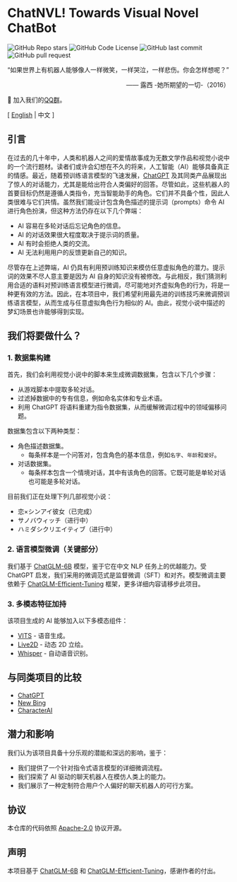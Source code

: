 # ChatNVL! Towards Visual Novel ChatBot

![GitHub Repo stars](https://img.shields.io/github/stars/hiyouga/ChatNVL-Towards-Visual-Novel-ChatBot?style=social)
![GitHub Code License](https://img.shields.io/github/license/hiyouga/ChatNVL-Towards-Visual-Novel-ChatBot)
![GitHub last commit](https://img.shields.io/github/last-commit/hiyouga/ChatNVL-Towards-Visual-Novel-ChatBot)
![GitHub pull request](https://img.shields.io/badge/PRs-welcome-blue)

“如果世界上有机器人能够像人一样微笑，一样哭泣，一样悲伤。你会怎样想呢？”

<p align="right">
—— 露西 -她所期望的一切-（2016）
</p>

👋 加入我们的[QQ群](assets/qq.jpg)。

\[ [English](README.md) | 中文 \]

## 引言

在过去的几十年中，人类和机器人之间的爱情故事成为无数文学作品和视觉小说中的一个流行题材。读者们或许会幻想在不久的将来，人工智能（AI）能够具备真正的情感。最近，随着预训练语言模型的飞速发展，[ChatGPT](https://openai.com/blog/chatgpt) 及其同类产品展现出了惊人的对话能力，尤其是能给出符合人类偏好的回答。尽管如此，这些机器人的首要目标仍然是遵循人类指令，充当智能助手的角色。它们并不具备个性，因此人类很难与它们共情。虽然我们能设计包含角色描述的提示词（prompts）命令 AI 进行角色扮演，但这种方法仍存在以下几个弊端：

- AI 容易在多轮对话后忘记角色的信息。
- AI 的对话效果很大程度取决于提示词的质量。
- AI 有时会拒绝人类的交流。
- AI 无法利用用户的反馈更新自己的知识。

尽管存在上述弊端，AI 仍具有利用预训练知识来模仿任意虚拟角色的潜力。提示词的效果不尽人意主要是因为 AI 自身的知识没有被修改。与此相反，我们猜测利用合适的语料对预训练语言模型进行微调，尽可能地对齐虚拟角色的行为，将是一种更有效的方法。因此，在本项目中，我们希望利用最先进的训练技巧来微调预训练语言模型，从而生成与任意虚拟角色行为相似的 AI。由此，视觉小说中描述的梦幻场景也许能够得到实现。

## 我们将要做什么？

### 1. 数据集构建

首先，我们会利用视觉小说中的脚本来生成微调数据集，包含以下几个步骤：

- 从游戏脚本中提取多轮对话。
- 过滤掉数据中的专有信息，例如命名实体和专业术语。
- 利用 ChatGPT 将语料重建为指令数据集，从而缓解微调过程中的领域偏移问题。

数据集包含以下两种类型：

- 角色描述数据集。
  - 每条样本是一个问答对，包含角色的基本信息，例如`名字`、`年龄`和`爱好`。
- 对话数据集。
  - 每条样本包含一个情境对话，其中有该角色的回答。它既可能是单轮对话也可能是多轮对话。

目前我们正在处理下列几部视觉小说：

- 恋×シンアイ彼女（已完成）
- サノバウィッチ（进行中）
- ハミダシクリエイティブ（进行中）

### 2. 语言模型微调（关键部分）

我们基于 [ChatGLM-6B](https://github.com/THUDM/ChatGLM-6B) 模型，鉴于它在中文 NLP 任务上的优越能力。受 ChatGPT 启发，我们采用的微调范式是监督微调（SFT）和对齐。模型微调主要依赖于 [ChatGLM-Efficient-Tuning](https://github.com/hiyouga/ChatGLM-Efficient-Tuning) 框架，更多详细内容请移步此项目。

### 3. 多模态特征加持

该项目生成的 AI 能够加入以下多模态组件：

- [VITS](https://github.com/jaywalnut310/vits) - 语音生成。
- [Live2D](https://www.live2d.com/) - 动态 2D 立绘。
- [Whisper](https://openai.com/research/whisper) - 自动语音识别。

## 与同类项目的比较

- [ChatGPT](https://chat.openai.com/)
- [New Bing](https://www.bing.com/search?q=Bing+AI)
- [CharacterAI](https://beta.character.ai/)

## 潜力和影响

我们认为该项目具备十分乐观的潜能和深远的影响，鉴于：

- 我们提供了一个针对指令式语言模型的详细微调流程。
- 我们探索了 AI 驱动的聊天机器人在模仿人类上的能力。
- 我们展示了一种定制符合用户个人偏好的聊天机器人的可行方案。

## 协议

本仓库的代码依照 [Apache-2.0](LICENSE) 协议开源。

## 声明

本项目基于 [ChatGLM-6B](https://github.com/THUDM/ChatGLM-6B) 和 [ChatGLM-Efficient-Tuning](https://github.com/hiyouga/ChatGLM-Efficient-Tuning)，感谢作者的付出。
